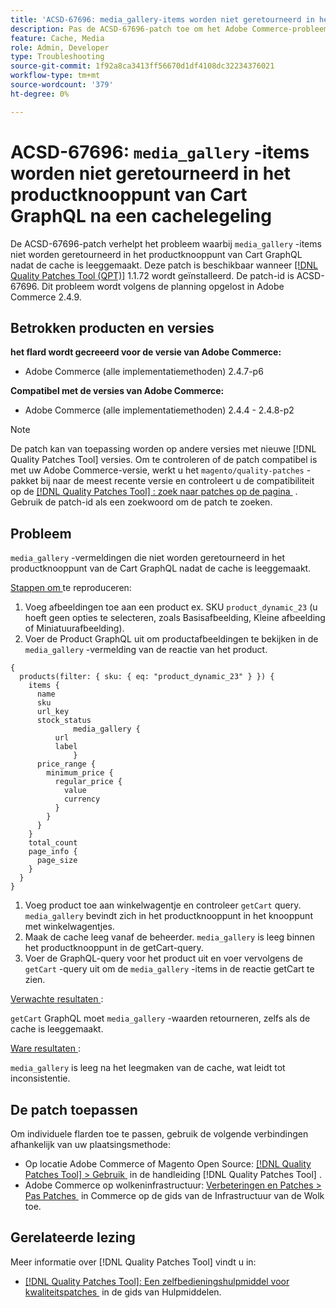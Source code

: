```yaml
---
title: 'ACSD-67696: media_gallery-items worden niet geretourneerd in het productknooppunt van Cart GraphQL na het leegmaken van de cache'
description: Pas de ACSD-67696-patch toe om het Adobe Commerce-probleem op te lossen waarbij media_gallery-items niet worden geretourneerd in het productknooppunt van Cart GraphQL nadat de cache is leeggemaakt.
feature: Cache, Media
role: Admin, Developer
type: Troubleshooting
source-git-commit: 1f92a8ca3413ff56670d1df4108dc32234376021
workflow-type: tm+mt
source-wordcount: '379'
ht-degree: 0%

---
```



# ACSD-67696: `media_gallery` -items worden niet geretourneerd in het productknooppunt van Cart GraphQL na een cachelegeling

De ACSD-67696-patch verhelpt het probleem waarbij `media_gallery` -items niet worden geretourneerd in het productknooppunt van Cart GraphQL nadat de cache is leeggemaakt. Deze patch is beschikbaar wanneer [[!DNL Quality Patches Tool (QPT)]](/help/tools/quality-patches-tool/quality-patches-tool-to-self-serve-quality-patches.md) 1.1.72 wordt geïnstalleerd. De patch-id is ACSD-67696. Dit probleem wordt volgens de planning opgelost in Adobe Commerce 2.4.9.

## Betrokken producten en versies

**het flard wordt gecreeerd voor de versie van Adobe Commerce:**

* Adobe Commerce (alle implementatiemethoden) 2.4.7-p6

**Compatibel met de versies van Adobe Commerce:**

* Adobe Commerce (alle implementatiemethoden) 2.4.4 - 2.4.8-p2

>[!NOTE]
>
>De patch kan van toepassing worden op andere versies met nieuwe [!DNL Quality Patches Tool] versies. Om te controleren of de patch compatibel is met uw Adobe Commerce-versie, werkt u het `magento/quality-patches` -pakket bij naar de meest recente versie en controleert u de compatibiliteit op de [[!DNL Quality Patches Tool] : zoek naar patches op de pagina &#x200B;](https://experienceleague.adobe.com/tools/commerce-quality-patches/index.html?lang=nl-NL) . Gebruik de patch-id als een zoekwoord om de patch te zoeken.

## Probleem

`media_gallery` -vermeldingen die niet worden geretourneerd in het productknooppunt van de Cart GraphQL nadat de cache is leeggemaakt.

<u> Stappen om </u> te reproduceren:

1. Voeg afbeeldingen toe aan een product ex. SKU `product_dynamic_23` (u hoeft geen opties te selecteren, zoals Basisafbeelding, Kleine afbeelding of Miniatuurafbeelding).
1. Voer de Product GraphQL uit om productafbeeldingen te bekijken in de `media_gallery` -vermelding van de reactie van het product.

```
{
  products(filter: { sku: { eq: "product_dynamic_23" } }) {
    items {
      name
      sku
      url_key
      stock_status
			  media_gallery {
          url
          label
			  }
      price_range {
        minimum_price {
          regular_price {
            value
            currency
          }
        }
      }
    }
    total_count
    page_info {
      page_size
    }
  }
}
```

1. Voeg product toe aan winkelwagentje en controleer `getCart` query. `media_gallery` bevindt zich in het productknooppunt in het knooppunt met winkelwagentjes.
1. Maak de cache leeg vanaf de beheerder. `media_gallery` is leeg binnen het productknooppunt in de getCart-query.
1. Voer de GraphQL-query voor het product uit en voer vervolgens de `getCart` -query uit om de `media_gallery` -items in de reactie getCart te zien.

<u> Verwachte resultaten </u>:

`getCart` GraphQL moet `media_gallery` -waarden retourneren, zelfs als de cache is leeggemaakt.

<u> Ware resultaten </u>:

`media_gallery` is leeg na het leegmaken van de cache, wat leidt tot inconsistentie.

## De patch toepassen

Om individuele flarden toe te passen, gebruik de volgende verbindingen afhankelijk van uw plaatsingsmethode:

* Op locatie Adobe Commerce of Magento Open Source: [[!DNL Quality Patches Tool] > Gebruik &#x200B;](/help/tools/quality-patches-tool/usage.md) in de handleiding [!DNL Quality Patches Tool] .
* Adobe Commerce op wolkeninfrastructuur: [&#x200B; Verbeteringen en Patches > Pas Patches &#x200B;](https://experienceleague.adobe.com/docs/commerce-cloud-service/user-guide/develop/upgrade/apply-patches.html?lang=nl-NL) in Commerce op de gids van de Infrastructuur van de Wolk toe.

## Gerelateerde lezing

Meer informatie over [!DNL Quality Patches Tool] vindt u in:

* [[!DNL Quality Patches Tool]: Een zelfbedieningshulpmiddel voor kwaliteitspatches &#x200B;](/help/tools/quality-patches-tool/quality-patches-tool-to-self-serve-quality-patches.md) in de gids van Hulpmiddelen.
